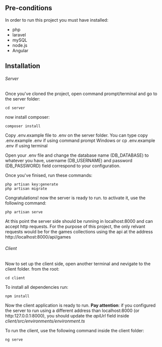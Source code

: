 ## Pre-conditions
In order to run this project you must have installed:
- php
- laravel
- mySQL
- node.js
- Angular

## Installation

###### Server

Once you've cloned the project, open command prompt/terminal and go to the server folder:
```
cd server
```
now install composer:
```
composer install
```
Copy .env.example file to .env on the server folder. You can type copy .env.example .env if using command prompt Windows or cp .env.example .env if using terminal

Open your .env file and change the database name (DB_DATABASE) to whatever you have, username (DB_USERNAME) and password (DB_PASSWORD) field correspond to your configuration.

Once you've finised, run these commands:
```
php artisan key:generate
php artisan migrate
```

Congratulations! now the server is ready to run. to activate it, use the following command:
```
php artisan serve
```

At this point the server side should be running in localhost:8000 and can accept http requests.
For the purpose of this project, the only relvant requests would be for the games collections using the api at the address http://localhost:8000/api/games

###### Client

Now to set up the client side, open another terminal and nevigate to the client folder. from the root:
```
cd client
```

To install all dependencies run:
```
npm install
```

Now the client application is ready to run.
**Pay attention**: if you configured the server to run using a different address than localhost:8000 (or http:127.0.0.1:8000), you should update the *apiUrl* field inside *client/src/environments/environment.ts*

To run the client, use the following command inside the client folder:
```
ng serve
```